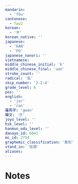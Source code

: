 ```yaml
---
mandarin:
  - 'fǒu'
cantonese:
  - fau2
korean:
  - '부'
korean_native: ''
japanese:
  - 'KAN'
  - 'FU'
japanese_nanori: ''
vietnamese:
middle_chinese_initial: 'k'
middle_chinese_final: 'uɑn'
stroke_count: ''
radical: '缶'
skip_number: '2-2-4'
grade_level: 6
pos: ''
english:
  - 'jar'
  - 'can'
羅馬字: 'gwan'
韓文: '관'
joyo_level: ''
hsk_level: ''
hanmun_edu_level: ''
danayo_id: 6041
mc_id: 2754
graphemic_classification: '象形'
stand_in: '缶頭'
aliases:
---
```


# Notes
